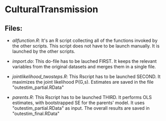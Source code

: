 # CulturalTransmission

## Files:

+ *allfunction.R*: It's an R script collecting all of the functions invoked by the other scripts. This script does not have to be launch manually. It is launched by the other scripts.

+ *import.do*: This do-file has to be lauched FIRST. It keeps the relevant variables from the original datasets and merges them in a single file.

+ *jointlikelihood_twosteps.R*: This Rscript has to be launched SECOND. It maximizes the joint likelihood P(G,s). Estimates are saved in the file "outestim_partial.RData"

+ *parents.R*: This Rscript has to be launched THIRD. It performs OLS estimates, with bootstrapped SE for the parents' model. It uses "outestim_partial.RData" as input. The overall results are saved in "outestim_final.RData"
